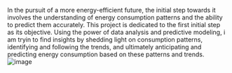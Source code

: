 In the pursuit of a more energy-efficient future, the initial step towards it involves the understanding of energy consumption patterns and the ability to predict them accurately. This project is dedicated to the first initial step as its objective. Using the power of data analysis and predictive modeling, i am tryin to find insights by shedding light on consumption patterns, identifying and following the trends, and ultimately anticipating and predicting energy consumption based on these patterns and trends.![image](https://github.com/AkshayHanchate/Appliances_Energy_Prediction/assets/158104333/43aeae37-db66-4486-94bf-2ea319878464)
